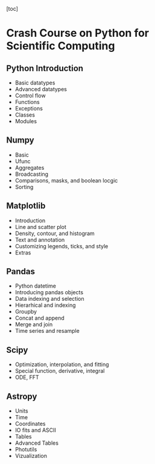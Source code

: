 



[toc]

# Crash Course on Python for Scientific Computing

## Python Introduction

- Basic datatypes
- Advanced datatypes
- Control flow
- Functions
- Exceptions
- Classes
- Modules

## Numpy

- Basic
- Ufunc
- Aggregates
- Broadcasting
- Comparisons, masks, and boolean locgic
- Sorting

## Matplotlib

- Introduction
- Line and scatter plot
- Density, contour, and histogram
- Text and annotation
- Customizing legends, ticks, and style
- Extras

## Pandas

- Python datetime
- Introducing pandas objects
- Data indexing and selection
- Hierarhical and indexing
- Groupby
- Concat and append
- Merge and join
- Time series and resample

## Scipy

- Optimization, interpolation, and fitting
- Special function, derivative, integral
- ODE, FFT

## Astropy

- Units
- Time
- Coordinates
- IO fits and ASCII
- Tables
- Advanced Tables
- Photutils
- Vizualization

